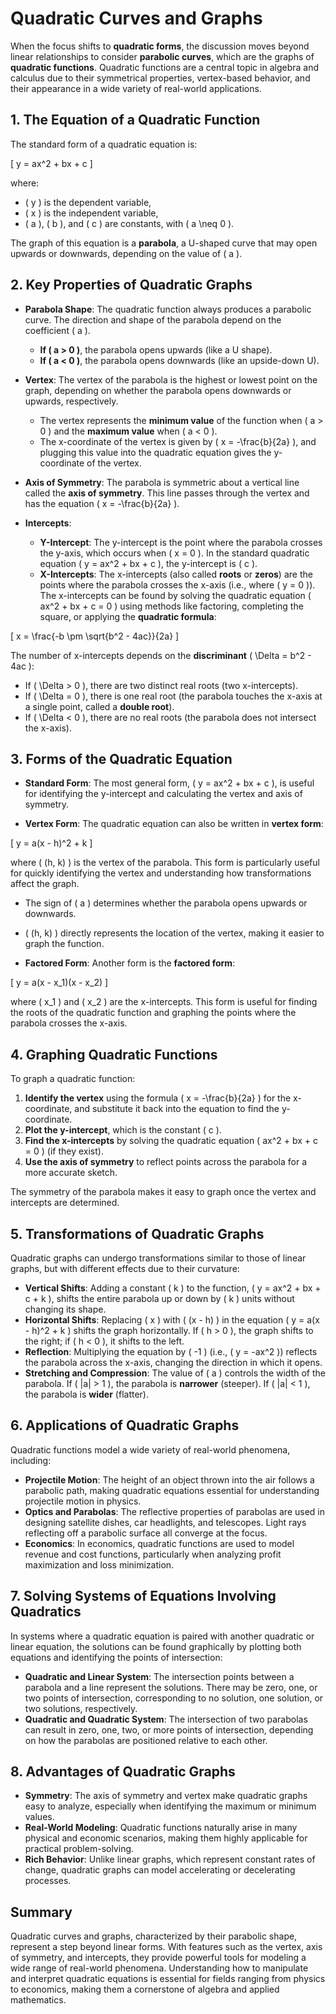 # Quadratic Curves and Graphs

When the focus shifts to **quadratic forms**, the discussion moves beyond linear relationships to consider **parabolic curves**, which are the graphs of **quadratic functions**. Quadratic functions are a central topic in algebra and calculus due to their symmetrical properties, vertex-based behavior, and their appearance in a wide variety of real-world applications.

## 1. **The Equation of a Quadratic Function**

The standard form of a quadratic equation is:

\[
y = ax^2 + bx + c
\]

where:

- \( y \) is the dependent variable,
- \( x \) is the independent variable,
- \( a \), \( b \), and \( c \) are constants, with \( a \neq 0 \).

The graph of this equation is a **parabola**, a U-shaped curve that may open upwards or downwards, depending on the value of \( a \).

## 2. **Key Properties of Quadratic Graphs**

   - **Parabola Shape**: The quadratic function always produces a parabolic curve. The direction and shape of the parabola depend on the coefficient \( a \).
     - **If \( a > 0 \)**, the parabola opens upwards (like a U shape).
     - **If \( a < 0 \)**, the parabola opens downwards (like an upside-down U).
   
   - **Vertex**: The vertex of the parabola is the highest or lowest point on the graph, depending on whether the parabola opens downwards or upwards, respectively.
     - The vertex represents the **minimum value** of the function when \( a > 0 \) and the **maximum value** when \( a < 0 \).
     - The x-coordinate of the vertex is given by \( x = -\frac{b}{2a} \), and plugging this value into the quadratic equation gives the y-coordinate of the vertex.
   
   - **Axis of Symmetry**: The parabola is symmetric about a vertical line called the **axis of symmetry**. This line passes through the vertex and has the equation \( x = -\frac{b}{2a} \).
   
   - **Intercepts**:

     - **Y-Intercept**: The y-intercept is the point where the parabola crosses the y-axis, which occurs when \( x = 0 \). In the standard quadratic equation \( y = ax^2 + bx + c \), the y-intercept is \( c \).
     - **X-Intercepts**: The x-intercepts (also called **roots** or **zeros**) are the points where the parabola crosses the x-axis (i.e., where \( y = 0 \)). The x-intercepts can be found by solving the quadratic equation \( ax^2 + bx + c = 0 \) using methods like factoring, completing the square, or applying the **quadratic formula**:

\[
x = \frac{-b \pm \sqrt{b^2 - 4ac}}{2a}
\]

   The number of x-intercepts depends on the **discriminant** \( \Delta = b^2 - 4ac \):

- If \( \Delta > 0 \), there are two distinct real roots (two x-intercepts).
- If \( \Delta = 0 \), there is one real root (the parabola touches the x-axis at a single point, called a **double root**).
- If \( \Delta < 0 \), there are no real roots (the parabola does not intersect the x-axis).

## 3. **Forms of the Quadratic Equation**
   - **Standard Form**: The most general form, \( y = ax^2 + bx + c \), is useful for identifying the y-intercept and calculating the vertex and axis of symmetry.
   
   - **Vertex Form**: The quadratic equation can also be written in **vertex form**:

\[
y = a(x - h)^2 + k
\]

where \( (h, k) \) is the vertex of the parabola. This form is particularly useful for quickly identifying the vertex and understanding how transformations affect the graph.

   - The sign of \( a \) determines whether the parabola opens upwards or downwards.
   - \( (h, k) \) directly represents the location of the vertex, making it easier to graph the function.

   - **Factored Form**: Another form is the **factored form**:

\[
y = a(x - x_1)(x - x_2)
\]

where \( x_1 \) and \( x_2 \) are the x-intercepts. This form is useful for finding the roots of the quadratic function and graphing the points where the parabola crosses the x-axis.

## 4. **Graphing Quadratic Functions**

To graph a quadratic function:

   1. **Identify the vertex** using the formula \( x = -\frac{b}{2a} \) for the x-coordinate, and substitute it back into the equation to find the y-coordinate.
   2. **Plot the y-intercept**, which is the constant \( c \).
   3. **Find the x-intercepts** by solving the quadratic equation \( ax^2 + bx + c = 0 \) (if they exist).
   4. **Use the axis of symmetry** to reflect points across the parabola for a more accurate sketch.

The symmetry of the parabola makes it easy to graph once the vertex and intercepts are determined.

## 5. **Transformations of Quadratic Graphs**

Quadratic graphs can undergo transformations similar to those of linear graphs, but with different effects due to their curvature:

   - **Vertical Shifts**: Adding a constant \( k \) to the function, \( y = ax^2 + bx + c + k \), shifts the entire parabola up or down by \( k \) units without changing its shape.
   - **Horizontal Shifts**: Replacing \( x \) with \( (x - h) \) in the equation \( y = a(x - h)^2 + k \) shifts the graph horizontally. If \( h > 0 \), the graph shifts to the right; if \( h < 0 \), it shifts to the left.
   - **Reflection**: Multiplying the equation by \( -1 \) (i.e., \( y = -ax^2 \)) reflects the parabola across the x-axis, changing the direction in which it opens.
   - **Stretching and Compression**: The value of \( a \) controls the width of the parabola. If \( |a| > 1 \), the parabola is **narrower** (steeper). If \( |a| < 1 \), the parabola is **wider** (flatter).

## 6. **Applications of Quadratic Graphs**

Quadratic functions model a wide variety of real-world phenomena, including:

   - **Projectile Motion**: The height of an object thrown into the air follows a parabolic path, making quadratic equations essential for understanding projectile motion in physics.
   - **Optics and Parabolas**: The reflective properties of parabolas are used in designing satellite dishes, car headlights, and telescopes. Light rays reflecting off a parabolic surface all converge at the focus.
   - **Economics**: In economics, quadratic functions are used to model revenue and cost functions, particularly when analyzing profit maximization and loss minimization.

## 7. **Solving Systems of Equations Involving Quadratics**

In systems where a quadratic equation is paired with another quadratic or linear equation, the solutions can be found graphically by plotting both equations and identifying the points of intersection:

   - **Quadratic and Linear System**: The intersection points between a parabola and a line represent the solutions. There may be zero, one, or two points of intersection, corresponding to no solution, one solution, or two solutions, respectively.
   - **Quadratic and Quadratic System**: The intersection of two parabolas can result in zero, one, two, or more points of intersection, depending on how the parabolas are positioned relative to each other.

## 8. **Advantages of Quadratic Graphs**

   - **Symmetry**: The axis of symmetry and vertex make quadratic graphs easy to analyze, especially when identifying the maximum or minimum values.
   - **Real-World Modeling**: Quadratic functions naturally arise in many physical and economic scenarios, making them highly applicable for practical problem-solving.
   - **Rich Behavior**: Unlike linear graphs, which represent constant rates of change, quadratic graphs can model accelerating or decelerating processes.

## Summary

Quadratic curves and graphs, characterized by their parabolic shape, represent a step beyond linear forms. With features such as the vertex, axis of symmetry, and intercepts, they provide powerful tools for modeling a wide range of real-world phenomena. Understanding how to manipulate and interpret quadratic equations is essential for fields ranging from physics to economics, making them a cornerstone of algebra and applied mathematics.